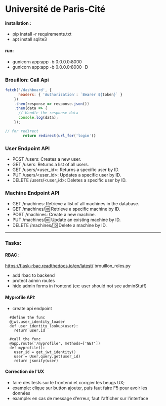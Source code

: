 # Université de Paris-Cité

#### installation :

- pip install -r requirements.txt
- apt install sqlite3

#### run:

- gunicorn app:app -b 0.0.0.0:8000
- gunicorn app:app -b 0.0.0.0:8000 -D

### Brouillon: Call Api

```Javascript
fetch('/dashboard', {
      headers: { 'Authorization': `Bearer ${token}` }
    })
    .then(response => response.json())
    .then(data => {
      // Handle the response data
      console.log(data);
    });

// for redirect
        return redirect(url_for('login'))

```

### User Endpoint API

- POST /users: Creates a new user.
- GET /users: Returns a list of all users.
- GET /users/<user_id>: Returns a specific user by ID.
- PUT /users/<user_id>: Updates a specific user by ID.
- DELETE /users/<user_id>: Deletes a specific user by ID.

### Machine Endpoint API

- GET /machines: Retrieve a list of all machines in the database.
- GET /machines/:id: Retrieve a specific machine by ID.
- POST /machines: Create a new machine.
- PUT /machines/:id: Update an existing machine by ID.
- DELETE /machines/:id: Delete a machine by ID.

---

### Tasks:

#### RBAC :

https://flask-rbac.readthedocs.io/en/latest/
brouillon_roles.py

- add rbac to backend
- protect admin routes
- hide admin forms in frontend (ex: user should not see adminStuff)

#### Myprofile API:

- create api endpoint

```
  #define the func
  @jwt.user_identity_loader
  def user_identity_lookup(user):
    return user.id

  #call the func
  @app.route('/myprofile', methods=['GET'])
  def myprofile():
    user_id = get_jwt_identity()
    user = User.query.get(user_id)
    return jsonify(user)
```

#### Correction de l'UX

- faire des tests sur le frontend et corrgier les beugs UX;
- example: clique sur button ajouter, puis faut faire F5 pour avoir les données
- example: en cas de message d'erreur, faut l'afficher sur l'interface
